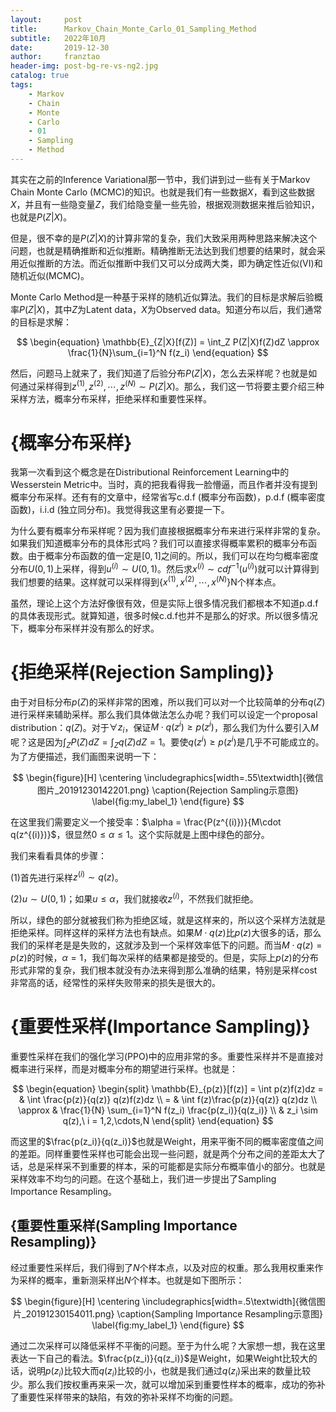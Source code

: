 ```yaml
---
layout:     post
title:      Markov_Chain_Monte_Carlo_01_Sampling_Method
subtitle:   2022年10月
date:       2019-12-30
author:     franztao
header-img: post-bg-re-vs-ng2.jpg
catalog: true
tags:
    - Markov
    - Chain
    - Monte
    - Carlo
    - 01
    - Sampling
    - Method
---
```


    

其实在之前的Inference Variational那一节中，我们讲到过一些有关于Markov Chain Monte Carlo (MCMC)的知识。也就是我们有一些数据$X$，看到这些数据$X$，并且有一些隐变量$Z$，我们给隐变量一些先验，根据观测数据来推后验知识，也就是$P(Z|X)$。

但是，很不幸的是$P(Z|X)$的计算非常的复杂，我们大致采用两种思路来解决这个问题，也就是精确推断和近似推断。精确推断无法达到我们想要的结果时，就会采用近似推断的方法。而近似推断中我们又可以分成两大类，即为确定性近似(VI)和随机近似(MCMC)。

Monte Carlo Method是一种基于采样的随机近似算法。我们的目标是求解后验概率$P(Z|X)$，其中$Z$为Latent data，$X$为Observed data。知道分布以后，我们通常的目标是求解：

$$
\begin{equation}
    \mathbb{E}_{Z|X}[f(Z)] = \int_Z P(Z|X)f(Z)dZ \approx \frac{1}{N}\sum_{i=1}^N f(z_i)
\end{equation}
$$

然后，问题马上就来了，我们知道了后验分布$P(Z|X)$，怎么去采样呢？也就是如何通过采样得到$z^{(1)},z^{(2)},\cdots,z^{(N)} \sim P(Z|X)$。那么，我们这一节将要主要介绍三种采样方法，概率分布采样，拒绝采样和重要性采样。

#  {概率分布采样}
我第一次看到这个概念是在Distributional Reinforcement Learning中的Wesserstein Metric中。当时，真的把我看得我一脸懵逼，而且作者并没有提到概率分布采样。还有有的文章中，经常省写c.d.f (概率分布函数)，p.d.f (概率密度函数)，i.i.d (独立同分布)。我觉得我这里有必要提一下。

为什么要有概率分布采样呢？因为我们直接根据概率分布来进行采样非常的复杂。如果我们知道概率分布的具体形式吗？我们可以直接求得概率累积的概率分布函数。由于概率分布函数的值一定是$[0,1]$之间的。所以，我们可以在均匀概率密度分布$U(0,1)$上采样，得到$u^{(i)}\sim U(0,1)$。然后求$x^{(i)}\sim cdf^{-1}(u^{(i)})$就可以计算得到我们想要的结果。这样就可以采样得到$\{ x^{(1)},x^{(2)},\cdots,x^{(N)} \}$N个样本点。

虽然，理论上这个方法好像很有效，但是实际上很多情况我们都根本不知道p.d.f的具体表现形式。就算知道，很多时候c.d.f也并不是那么的好求。所以很多情况下，概率分布采样并没有那么的好求。

#  {拒绝采样(Rejection Sampling)}
由于对目标分布$p(Z)$的采样非常的困难，所以我们可以对一个比较简单的分布$q(Z)$进行采样来辅助采样。那么我们具体做法怎么办呢？我们可以设定一个proposal distribution：$q(Z)$。对于$\forall z_i$，保证$M\cdot q(z^{i}) \geq p(z^{i})$，那么我们为什么要引入$M$呢？这是因为$\int_Z P(Z) dZ = \int_Z q(Z)dZ = 1$。要使$q(z^{i}) \geq p(z^{i})$是几乎不可能成立的。为了方便描述，我们画图来说明一下：

$$
\begin{figure}[H]
    \centering
    \includegraphics[width=.55\textwidth]{微信图片_20191230142201.png}
    \caption{Rejection Sampling示意图}
    \label{fig:my_label_1}
\end{figure}
$$

在这里我们需要定义一个接受率：$\alpha = \frac{P(z^{(i)})}{M\cdot q(z^{(i)})}$，很显然$0 \leq \alpha \leq 1$。这个实际就是上图中绿色的部分。

我们来看看具体的步骤：

(1)首先进行采样$z^{(i)} \sim q(z)$。

(2)$u \sim U(0,1)$；如果$u \leq \alpha$，我们就接收$z^{(i)}$，不然我们就拒绝。

所以，绿色的部分就被我们称为拒绝区域，就是这样来的，所以这个采样方法就是拒绝采样。同样这样的采样方法也有缺点。如果$M\cdot q(z)$比$p(z)$大很多的话，那么我们的采样老是是失败的，这就涉及到一个采样效率低下的问题。而当$M\cdot q(z) = p(z)$的时候，$\alpha = 1$，我们每次采样的结果都是接受的。但是，实际上$p(z)$的分布形式非常的复杂，我们根本就没有办法来得到那么准确的结果，特别是采样cost非常高的话，经常性的采样失败带来的损失是很大的。

#  {重要性采样(Importance Sampling)}
重要性采样在我们的强化学习(PPO)中的应用非常的多。重要性采样并不是直接对概率进行采样，而是对概率分布的期望进行采样。也就是：

$$
\begin{equation}
    \begin{split}
        \mathbb{E}_{p(z)}[f(z)] = \int p(z)f(z)dz 
        = & \int \frac{p(z)}{q(z)} q(z)f(z)dz \\
        = & \int f(z)\frac{p(z)}{q(z)} q(z)dz \\
        \approx & \frac{1}{N} \sum_{i=1}^N f(z_i) \frac{p(z_i)}{q(z_i)} \\
        & z_i \sim q(z),\ i = 1,2,\cdots,N
    \end{split}
\end{equation}
$$

而这里的$\frac{p(z_i)}{q(z_i)}$也就是Weight，用来平衡不同的概率密度值之间的差距。同样重要性采样也可能会出现一些问题，就是两个分布之间的差距太大了话，总是采样采不到重要的样本，采的可能都是实际分布概率值小的部分。也就是采样效率不均匀的问题。在这个基础上，我们进一步提出了Sampling Importance Resampling。

##    {重要性重采样(Sampling Importance Resampling)}
经过重要性采样后，我们得到了$N$个样本点，以及对应的权重。那么我用权重来作为采样的概率，重新测采样出$N$个样本。也就是如下图所示：

$$
\begin{figure}[H]
    \centering
    \includegraphics[width=.5\textwidth]{微信图片_20191230154011.png}
    \caption{Sampling Importance Resampling示意图}
    \label{fig:my_label_1}
\end{figure}
$$

通过二次采样可以降低采样不平衡的问题。至于为什么呢？大家想一想，我在这里表达一下自己的看法。$\frac{p(z_i)}{q(z_i)}$是Weight，如果Weight比较大的话，说明$p(z_i)$比较大而$q(z_i)$比较的小，也就是我们通过$q(z_i)$采出来的数量比较少。那么我们按权重再来采一次，就可以增加采到重要性样本的概率，成功的弥补了重要性采样带来的缺陷，有效的弥补采样不均衡的问题。

